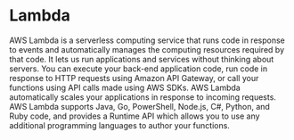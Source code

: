 # Lambda

AWS Lambda is a serverless computing service that runs code in response to events and automatically manages the computing resources required by that code. It lets us run applications and services without thinking about servers. You can execute your back-end application code, run code in response to HTTP requests using Amazon API Gateway, or call your functions using API calls made using AWS SDKs. AWS Lambda automatically scales your applications in response to incoming requests. AWS Lambda supports Java, Go, PowerShell, Node.js, C#, Python, and Ruby code, and provides a Runtime API which allows you to use any additional programming languages to author your functions.
